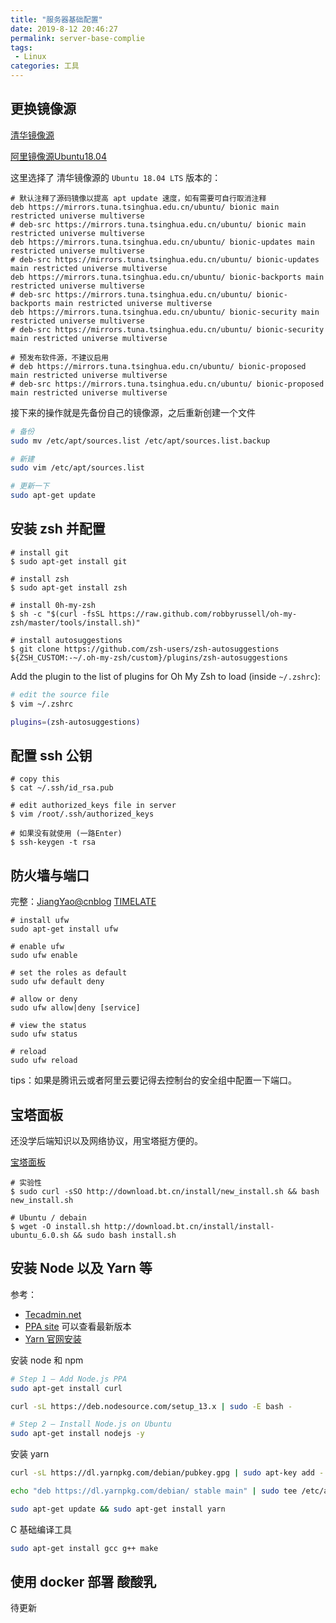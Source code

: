 ```yaml
---
title: "服务器基础配置"
date: 2019-8-12 20:46:27
permalink: server-base-complie
tags: 
 - Linux
categories: 工具
---
```


## 更换镜像源

[清华镜像源](https://mirrors.tuna.tsinghua.edu.cn/help/ubuntu/) 

[阿里镜像源Ubuntu18.04](https://opsx.alibaba.com/guide?lang=zh-CN&document=69a2341e-801e-11e8-8b5a-00163e04cdbb)

这里选择了  清华镜像源的 `Ubuntu 18.04 LTS` 版本的：

```
# 默认注释了源码镜像以提高 apt update 速度，如有需要可自行取消注释
deb https://mirrors.tuna.tsinghua.edu.cn/ubuntu/ bionic main restricted universe multiverse
# deb-src https://mirrors.tuna.tsinghua.edu.cn/ubuntu/ bionic main restricted universe multiverse
deb https://mirrors.tuna.tsinghua.edu.cn/ubuntu/ bionic-updates main restricted universe multiverse
# deb-src https://mirrors.tuna.tsinghua.edu.cn/ubuntu/ bionic-updates main restricted universe multiverse
deb https://mirrors.tuna.tsinghua.edu.cn/ubuntu/ bionic-backports main restricted universe multiverse
# deb-src https://mirrors.tuna.tsinghua.edu.cn/ubuntu/ bionic-backports main restricted universe multiverse
deb https://mirrors.tuna.tsinghua.edu.cn/ubuntu/ bionic-security main restricted universe multiverse
# deb-src https://mirrors.tuna.tsinghua.edu.cn/ubuntu/ bionic-security main restricted universe multiverse

# 预发布软件源，不建议启用
# deb https://mirrors.tuna.tsinghua.edu.cn/ubuntu/ bionic-proposed main restricted universe multiverse
# deb-src https://mirrors.tuna.tsinghua.edu.cn/ubuntu/ bionic-proposed main restricted universe multiverse
```

接下来的操作就是先备份自己的镜像源，之后重新创建一个文件

```bash
# 备份
sudo mv /etc/apt/sources.list /etc/apt/sources.list.backup

# 新建
sudo vim /etc/apt/sources.list

# 更新一下
sudo apt-get update
```

## 安装 zsh 并配置

```shell
# install git
$ sudo apt-get install git

# install zsh
$ sudo apt-get install zsh

# install 0h-my-zsh
$ sh -c "$(curl -fsSL https://raw.github.com/robbyrussell/oh-my-zsh/master/tools/install.sh)"

# install autosuggestions
$ git clone https://github.com/zsh-users/zsh-autosuggestions ${ZSH_CUSTOM:-~/.oh-my-zsh/custom}/plugins/zsh-autosuggestions
```

Add the plugin to the list of plugins for Oh My Zsh to load (inside `~/.zshrc`):

```bash
# edit the source file
$ vim ~/.zshrc

plugins=(zsh-autosuggestions)
```

## 配置 ssh 公钥

```shell
# copy this
$ cat ~/.ssh/id_rsa.pub

# edit authorized_keys file in server
$ vim /root/.ssh/authorized_keys

# 如果没有就使用 (一路Enter)
$ ssh-keygen -t rsa
```

## 防火墙与端口

完整：[JiangYao@cnblog](https://www.cnblogs.com/jiangyao/archive/2010/05/19/1738909.html) [TIMELATE](https://timelate.com/archives/config-ubuntu-firewall-via-ufw.html) 

```shell
# install ufw
sudo apt-get install ufw

# enable ufw
sudo ufw enable

# set the roles as default
sudo ufw default deny

# allow or deny
sudo ufw allow|deny [service]

# view the status
sudo ufw status

# reload
sudo ufw reload
```

tips：如果是腾讯云或者阿里云要记得去控制台的安全组中配置一下端口。

## 宝塔面板

还没学后端知识以及网络协议，用宝塔挺方便的。

[宝塔面板](https://www.bt.cn/bbs/thread-19376-1-1.html)

```shell
# 实验性
$ sudo curl -sSO http://download.bt.cn/install/new_install.sh && bash new_install.sh

# Ubuntu / debain
$ wget -O install.sh http://download.bt.cn/install/install-ubuntu_6.0.sh && sudo bash install.sh
```


## 安装 Node 以及 Yarn 等

参考：
- [Tecadmin.net](https://tecadmin.net/install-latest-nodejs-npm-on-ubuntu/)
- [PPA site](https://github.com/nodesource/distributions#installation-instructions) 可以查看最新版本
- [Yarn 官网安装](https://yarnpkg.com/zh-Hans/docs/install#debian-stable)


安装 node 和 npm

```bash
# Step 1 – Add Node.js PPA
sudo apt-get install curl

curl -sL https://deb.nodesource.com/setup_13.x | sudo -E bash -

# Step 2 – Install Node.js on Ubuntu
sudo apt-get install nodejs -y
```

安装 yarn

```bash
curl -sL https://dl.yarnpkg.com/debian/pubkey.gpg | sudo apt-key add -

echo "deb https://dl.yarnpkg.com/debian/ stable main" | sudo tee /etc/apt/sources.list.d/yarn.list

sudo apt-get update && sudo apt-get install yarn
```

C 基础编译工具

```bash
sudo apt-get install gcc g++ make
```

## 使用 docker 部署 酸酸乳

待更新